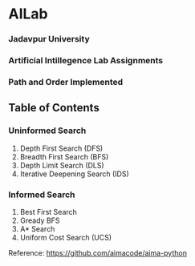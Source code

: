 # AILab
### Jadavpur University
### Artificial Intillegence Lab Assignments
### Path and Order Implemented

## Table of Contents
### Uninformed Search
1. Depth First Search (DFS)
2. Breadth First Search (BFS)
3. Depth Limit Search (DLS)
4. Iterative Deepening Search (IDS)

### Informed Search
1. Best First Search
2. Gready BFS
3. A* Search
4. Uniform Cost Search (UCS)

Reference:
https://github.com/aimacode/aima-python
